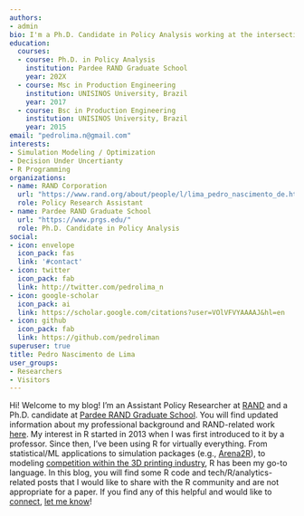 ```yaml
---
authors:
- admin
bio: I'm a Ph.D. Candidate in Policy Analysis working at the intersection of Simulation Modeling (ABM, Systems Dynamics, Microsim), Infectious Diseases and Decision Making Under Deep Uncertainty. Oh, and I love doing all of that with R.
education:
  courses:
  - course: Ph.D. in Policy Analysis
    institution: Pardee RAND Graduate School
    year: 202X
  - course: Msc in Production Engineering
    institution: UNISINOS University, Brazil
    year: 2017
  - course: Bsc in Production Engineering
    institution: UNISINOS University, Brazil
    year: 2015
email: "pedrolima.n@gmail.com"
interests:
- Simulation Modeling / Optimization
- Decision Under Uncertianty
- R Programming
organizations:
- name: RAND Corporation
  url: "https://www.rand.org/about/people/l/lima_pedro_nascimento_de.html"
  role: Policy Research Assistant
- name: Pardee RAND Graduate School
  url: "https://www.prgs.edu/"
  role: Ph.D. Candidate in Policy Analysis
social:
- icon: envelope
  icon_pack: fas
  link: '#contact'
- icon: twitter
  icon_pack: fab
  link: http://twitter.com/pedrolima_n
- icon: google-scholar
  icon_pack: ai
  link: https://scholar.google.com/citations?user=VOlVFVYAAAAJ&hl=en
- icon: github
  icon_pack: fab
  link: https://github.com/pedroliman
superuser: true
title: Pedro Nascimento de Lima
user_groups:
- Researchers
- Visitors
---
```


Hi! Welcome to my blog! I’m an Assistant Policy Researcher at [RAND](https://rand.org) and a Ph.D. candidate at [Pardee RAND Graduate School](https://www.prgs.edu/). You will find updated information about my professional background and RAND-related work  [here](https://www.rand.org/about/people/l/lima_pedro.html). My interest in R started in 2013 when I was first introduced to it by a professor. Since then, I’ve been using R for virtually everything. From statistical/ML applications to simulation packages (e.g., [Arena2R](/post/arena2r-package-tutorial/)), to modeling [competition within the 3D printing industry](/post/3d-printing-rdm-analysis-2018-dmdu-meeting/), R has been my go-to language. In this blog, you will find some R code and tech/R/analytics-related posts that I would like to share with the R community and are not appropriate for a paper. If you find any of this helpful and would like to [connect](https://www.linkedin.com/in/pedro-nascimento-de-lima/), [let me know](mailto:pedrolima.n@gmail.com)!
